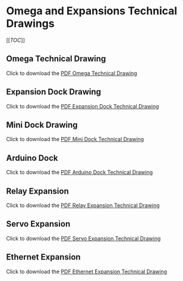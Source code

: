 # Omega and Expansions Technical Drawings

[[_TOC_]]

## Omega Technical Drawing
Click to download the [PDF Omega Technical Drawing](OMEGA_DRAWING.pdf)

## Expansion Dock Drawing

Click to download the [PDF Expansion Dock Technical Drawing](EXPANSION_DOCK_DRAWING.pdf)

## Mini Dock Drawing

Click to download the [PDF Mini Dock Technical Drawing](MINI_DOCK_DRAWING.pdf)

## Arduino Dock

Click to download the [PDF Arduino Dock Technical Drawing](ARDUINO_DOCK_DRAWING.pdf)

## Relay Expansion

Click to download the [PDF Relay Expansion Technical Drawing](RELAY_EXPANSION_DRAWING.pdf)

## Servo Expansion

Click to download the [PDF Servo Expansion Technical Drawing](SERVO_EXPANSION_DRAWING.pdf)

## Ethernet Expansion

Click to download the [PDF Ethernet Expansion Technical Drawing](ETHERNET_EXPANSION_DRAWING.pdf)
